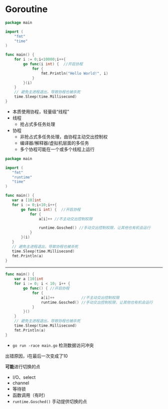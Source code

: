 # Goroutine

```go
package main

import (
	"fmt"
	"time"
)

func main() {
	for i := 0;i<10000;i++{
		go func(i int) {  //开启协程
			for {
				fmt.Println("Hello World!", i)
			}
		}(i)
	}
	// 避免主进程退出，导致协程也被杀死
	time.Sleep(time.Millisecond)
}
```

* 本质使用协程，轻量级“线程”
* 线程
  * 抢占式多任务处理
* 协程
  * 非抢占式多任务处理，由协程主动交出控制权
  * 编译器/解释器/虚拟机层面的多任务
  * 多个协程可能在一个或多个线程上运行

 ```go
package main

import (
	"fmt"
	"runtime"
	"time"
)

func main() {
	var a [10]int
	for i := 0;i<10;i++{
		go func(i int) {  //开启协程
			for {
				a[i]++ //不主动交出控制权限

				runtime.Gosched() //手动交出控制权限，让其他也有机会运行
			}
		}(i)
	}
	// 避免主进程退出，导致协程也被杀死
	time.Sleep(time.Millisecond)
	fmt.Println(a)
}
 ```

----

```go
func main() {
	var a [10]int
	for i := 0; i < 10; i++ {
		go func() { //开启协程
			for {
				a[i]++            //不主动交出控制权限
				runtime.Gosched() //手动交出控制权限，让其他也有机会运行
			}
		}()
	}
	// 避免主进程退出，导致协程也被杀死
	time.Sleep(time.Millisecond)
	fmt.Println(a)
}
```

* `go run -race main.go` 检测数据访问冲突

出错原因，i在最后一次变成了10

**可能**进行切换的点

* I/O、select
* channel
* 等待锁
* 函数调用（有时）
* `runtime.Gosched()` 手动提供切换的点

